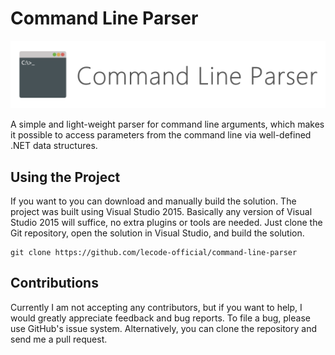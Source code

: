 # Command Line Parser

![Command Line Parser Logo](https://github.com/lecode-official/command-line-parser/blob/master/Documentation/Images/Banner.png "Command Line Parser Logo")

A simple and light-weight parser for command line arguments, which makes it possible to access parameters from the command line via well-defined .NET data
structures.

## Using the Project

If you want to you can download and manually build the solution. The project was built using Visual Studio 2015. Basically any version of Visual Studio 2015
will suffice, no extra plugins or tools are needed. Just clone the Git repository, open the solution in Visual Studio, and build the solution.

```batch
git clone https://github.com/lecode-official/command-line-parser
```

## Contributions

Currently I am not accepting any contributors, but if you want to help, I would greatly appreciate feedback and bug reports. To file a bug, please use
GitHub's issue system. Alternatively, you can clone the repository and send me a pull request.